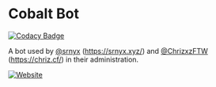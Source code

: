 # Cobalt Bot

[![Codacy Badge](https://app.codacy.com/project/badge/Grade/62b39bf5e5a4478caa52b090d6eefb14)](https://www.codacy.com/gh/Venox-Network/cobalt/dashboard?utm_source=github.com&amp;utm_medium=referral&amp;utm_content=Venox-Network/cobalt&amp;utm_campaign=Badge_Grade)

A bot used by [@srnyx](https://github.com/srnyx) (https://srnyx.xyz/) and [@ChrizxzFTW](https://github.com/Chrizxz) (https://chriz.cf/) in their administration.

[![Website](https://img.srnyx.xyz/r/banner_round.png)](https://v.srnyx.xyz)
